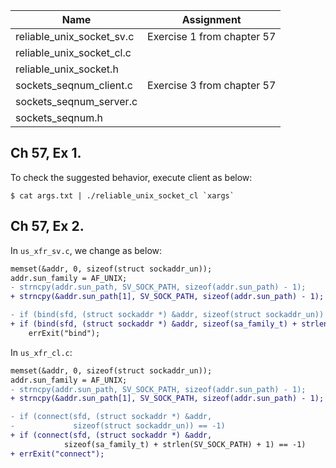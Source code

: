 | Name | Assignment |
| ---- | ---------- |
| reliable_unix_socket_sv.c  | Exercise 1 from chapter 57 |
| reliable_unix_socket_cl.c  |                            |
| reliable_unix_socket.h     |                            |
| sockets_seqnum_client.c    | Exercise 3 from chapter 57 |
| sockets_seqnum_server.c    |                            |
| sockets_seqnum.h           |                            |

## Ch 57, Ex 1.

To check the suggested behavior, execute client as below:

```
$ cat args.txt | ./reliable_unix_socket_cl `xargs`
```

## Ch 57, Ex 2.

In `us_xfr_sv.c`, we change as below:

```diff
memset(&addr, 0, sizeof(struct sockaddr_un));
addr.sun_family = AF_UNIX;
- strncpy(addr.sun_path, SV_SOCK_PATH, sizeof(addr.sun_path) - 1);
+ strncpy(&addr.sun_path[1], SV_SOCK_PATH, sizeof(addr.sun_path) - 1);

- if (bind(sfd, (struct sockaddr *) &addr, sizeof(struct sockaddr_un)) == -1)
+ if (bind(sfd, (struct sockaddr *) &addr, sizeof(sa_family_t) + strlen(SV_SOCK_PATH) + 1) == -1)
    errExit("bind");
```

In `us_xfr_cl.c`:

```diff
memset(&addr, 0, sizeof(struct sockaddr_un));
addr.sun_family = AF_UNIX;
- strncpy(addr.sun_path, SV_SOCK_PATH, sizeof(addr.sun_path) - 1);
+ strncpy(&addr.sun_path[1], SV_SOCK_PATH, sizeof(addr.sun_path) - 1);

- if (connect(sfd, (struct sockaddr *) &addr,
-             sizeof(struct sockaddr_un)) == -1)
+ if (connect(sfd, (struct sockaddr *) &addr,
            sizeof(sa_family_t) + strlen(SV_SOCK_PATH) + 1) == -1)
+ errExit("connect");
```
